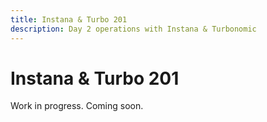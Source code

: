 ```yaml
---
title: Instana & Turbo 201
description: Day 2 operations with Instana & Turbonomic
---
```


# Instana & Turbo 201

Work in progress. Coming soon.
